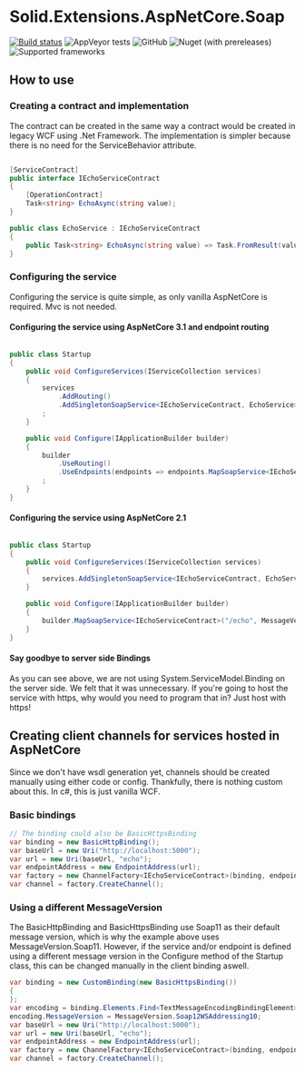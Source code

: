 # Solid.Extensions.AspNetCore.Soap
[![Build status](https://ci.appveyor.com/api/projects/status/p02vomixb4sslmt8/branch/master?svg=true)](https://ci.appveyor.com/project/gislikonrad/solid-extensions-aspnetcore-soap/branch/master) 
![AppVeyor tests](https://img.shields.io/appveyor/tests/gislikonrad/solid-extensions-aspnetcore-soap)
![GitHub](https://img.shields.io/github/license/SOLIDSoftworks/Solid.Extensions.AspNetCore.Soap) 
![Nuget (with prereleases)](https://img.shields.io/nuget/vpre/Solid.Extensions.AspNetCore.Soap)
![Supported frameworks](https://img.shields.io/badge/AspNetCore-2.1%20%7C%203.1-blue)

## How to use

### Creating a contract and implementation
The contract can be created in the same way a contract would be created in legacy WCF using .Net Framework. The implementation is simpler because there is no need for the ServiceBehavior attribute.

```csharp

[ServiceContract]
public interface IEchoServiceContract
{
    [OperationContract]
    Task<string> EchoAsync(string value);
}

public class EchoService : IEchoServiceContract
{
    public Task<string> EchoAsync(string value) => Task.FromResult(value);
}

```

### Configuring the service

Configuring the service is quite simple, as only vanilla AspNetCore is required. Mvc is not needed.

#### Configuring the service using AspNetCore 3.1 and endpoint routing

```csharp

public class Startup
{
    public void ConfigureServices(IServiceCollection services)
    {
        services
            .AddRouting()
            .AddSingletonSoapService<IEchoServiceContract, EchoService>()
        ;
    }

    public void Configure(IApplicationBuilder builder)
    {
        builder
            .UseRouting()
            .UseEndpoints(endpoints => endpoints.MapSoapService<IEchoServiceContract>("/echo", MessageVersion.Soap11))
        ;
    }
}

```

#### Configuring the service using AspNetCore 2.1

```csharp

public class Startup
{
    public void ConfigureServices(IServiceCollection services)
    {
        services.AddSingletonSoapService<IEchoServiceContract, EchoService>();
    }

    public void Configure(IApplicationBuilder builder)
    {
        builder.MapSoapService<IEchoServiceContract>("/echo", MessageVersion.Soap11);
    }
}

```

#### Say goodbye to server side Bindings

As you can see above, we are not using System.ServiceModel.Binding on the server side. We felt that it was unnecessary. If you're going to host the service with https, why would you need to program that in? Just host with https!

## Creating client channels for services hosted in AspNetCore

Since we don't have wsdl generation yet, channels should be created manually using either code or config. Thankfully, there is nothing custom about this. In c#, this is just vanilla WCF.

### Basic bindings

```csharp
// The binding could also be BasicHttpsBinding
var binding = new BasicHttpBinding();
var baseUrl = new Uri("http://localhost:5000");
var url = new Uri(baseUrl, "echo");
var endpointAddress = new EndpointAddress(url);
var factory = new ChannelFactory<IEchoServiceContract>(binding, endpointAddress);
var channel = factory.CreateChannel();
```

### Using a different MessageVersion

The BasicHttpBinding and BasicHttpsBinding use Soap11 as their default message version, which is why the example above uses MessageVersion.Soap11. However, if the service and/or endpoint is defined using a different message version in the Configure method of the Startup class, this can be changed manually in the client binding aswell.

```csharp
var binding = new CustomBinding(new BasicHttpsBinding())
{
};
var encoding = binding.Elements.Find<TextMessageEncodingBindingElement>();
encoding.MessageVersion = MessageVersion.Soap12WSAddressing10;
var baseUrl = new Uri("http://localhost:5000");
var url = new Uri(baseUrl, "echo");
var endpointAddress = new EndpointAddress(url);
var factory = new ChannelFactory<IEchoServiceContract>(binding, endpointAddress);
var channel = factory.CreateChannel();
```